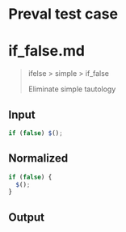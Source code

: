 # Preval test case

# if_false.md

> ifelse > simple > if_false
>
> Eliminate simple tautology

## Input

`````js filename=intro
if (false) $();
`````

## Normalized

`````js filename=intro
if (false) {
  $();
}
`````

## Output

`````js filename=intro

`````
